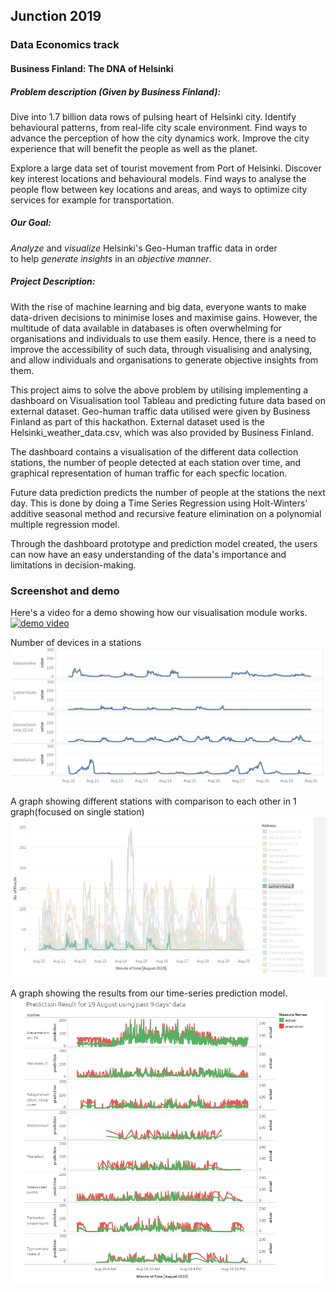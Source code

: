 ## Junction 2019

### Data Economics track
#### Business Finland: The DNA of Helsinki

##### Problem description (Given by Business Finland):

Dive into 1.7 billion data rows of pulsing heart of Helsinki city. Identify behavioural patterns, from real-life city scale environment. Find ways to advance the perception of how the city dynamics work. Improve the city experience that will benefit the people as well as the planet.

Explore a large data set of tourist movement from Port of Helsinki. Discover key interest locations and behavioural models. Find ways to analyse the people flow between key locations and areas, and ways to optimize city services for example for transportation.

##### Our Goal:

<i>Analyze</i> and <i>visualize</i> Helsinki's Geo-Human traffic data in order to help <i>generate insights</i> in an <i>objective manner</i>.

##### Project Description:

With the rise of machine learning and big data, everyone wants to make data-driven decisions to minimise loses and maximise gains. However, the multitude of data available in databases is often overwhelming for organisations and individuals to use them easily. Hence, there is a need to improve the accessibility of such data, through visualising and analysing, and allow individuals and organisations to generate objective insights from them.

This project aims to solve the above problem by utilising implementing a dashboard on Visualisation tool Tableau and predicting future data based on external dataset. Geo-human traffic data utilised were given by Business Finland as part of this hackathon. External dataset used is the Helsinki_weather_data.csv, which was also provided by Business Finland. 

The dashboard contains a visualisation of the different data collection stations, the number of people detected at each station over time, and graphical representation of human traffic for each specfic location. 

Future data prediction predicts the number of people at the stations the next day. This is done by doing a Time Series Regression using Holt-Winters' additive seasonal method and recursive feature elimination on a polynomial multiple regression model.

Through the dashboard prototype and prediction model created, the users can now have an easy understanding of the data's importance and limitations in decision-making.





### Screenshot and demo
Here's a video for a demo showing how our visualisation module works.
[![demo video](http://img.youtube.com/vi/10Ag5J4i3dc/0.jpg)](http://www.youtube.com/watch?v=10Ag5J4i3dc)<br>

Number of devices in a stations
![Number of devices in a stations](devicesnumbers.JPG)


A graph showing different stations with comparison to each other in 1 graph(focused on single station)<br>
![](stationsgraph.jpeg)

A graph showing the results from our time-series prediction model.
![Results from Prediction Model](predictionResult.PNG)
